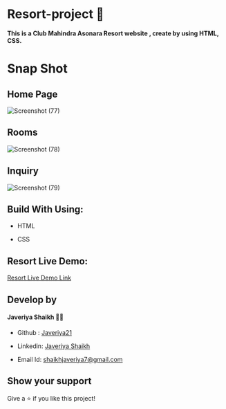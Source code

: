 # Resort-project :hotel:

 **This is a Club Mahindra Asonara Resort website , create by using HTML, CSS.**
 
 
# Snap Shot

## Home Page

![Screenshot (77)](https://user-images.githubusercontent.com/108418892/192520316-1fd10590-dabb-408e-a590-7a92be6943a7.png)


## Rooms



![Screenshot (78)](https://user-images.githubusercontent.com/108418892/192520345-cdd7e026-3446-449b-a414-f0cbd2ab90d1.png)

## Inquiry

![Screenshot (79)](https://user-images.githubusercontent.com/108418892/192520368-f2c5e747-c939-404c-94b3-b479a83bd143.png)


## Build With Using:

- HTML

- CSS

## Resort Live Demo:

 [Resort Live Demo Link](http://127.0.0.1:5500/index.html)



## Develop by


 #### Javeriya Shaikh 👩‍💻
 
- Github  :  [Javeriya21](https://github.com/Javeriya21)

- Linkedin:  [Javeriya Shaikh](https://www.linkedin.com/in/javeriya-shaikh-228a99209)

- Email Id:  shaikhjaveriya7@gmail.com

## Show your support

 Give a ⭐ if you like this project!
